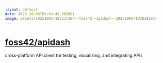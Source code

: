 ```yaml
---
layout: default
date: 2025-10-06T05:54:43.502021
image: assets/20251005T102337364--foss42--apidash--20251005T103818183--cropped.png
---
```


# [foss42/apidash](https://github.com/foss42/apidash)

cross-platform API client for testing, visualizing, and integrating APIs

